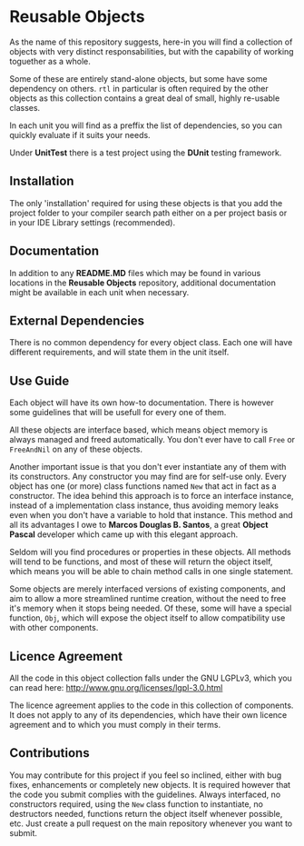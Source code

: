 Reusable Objects
================

As the name of this repository suggests, here-in you will find a collection of
objects with very distinct responsabilities, but with the capability of working
toguether as a whole.

Some of these are entirely stand-alone objects, but some have some dependency on
others. `rtl` in particular is often required by the other objects as this 
collection contains a great deal of small, highly re-usable classes.

In each unit you will find as a preffix the list of dependencies, so you can 
quickly evaluate if it suits your needs.

Under **UnitTest** there is a test project using the **DUnit** testing framework.


Installation
------------

The only 'installation' required for using these objects is that you add the 
project folder to your compiler search path either on a per project basis or in
your IDE Library settings (recommended).


Documentation
-------------

In addition to any **README.MD** files which may be found in various locations in
the **Reusable Objects** repository, additional documentation might be available 
in each unit when necessary.


External Dependencies
---------------------

There is no common dependency for every object class. Each one will have different
requirements, and will state them in the unit itself.


Use Guide
---------

Each object will have its own how-to documentation. There is however some 
guidelines that will be usefull for every one of them.

All these objects are interface based, which means object memory is always
managed and freed automatically. You don't ever have to call `Free` or `FreeAndNil`
on any of these objects.

Another important issue is that you don't ever instantiate any of them with its 
constructors. Any constructor you may find are for self-use only.
Every object has one (or more) class functions named `New` that act in fact as a 
constructor.
The idea behind this approach is to force an interface instance, instead of a 
implementation class instance, thus avoiding memory leaks even when you don't 
have a variable to hold that instance.
This method and all its advantages I owe to **Marcos Douglas B. Santos**, a great 
**Object Pascal** developer which came up with this elegant approach.

Seldom will you find procedures or properties in these objects.
All methods will tend to be functions, and most of these will return the object
itself, which means you will be able to chain method calls in one single 
statement.

Some objects are merely interfaced versions of existing components, and aim to
allow a more streamlined runtime creation, without the need to free it's memory
when it stops being needed. Of these, some will have a special function, `Obj`, 
which will expose the object itself to allow compatibility use with other 
components.


Licence Agreement
-----------------

All the code in this object collection falls under the GNU LGPLv3, which you
can read here: http://www.gnu.org/licenses/lgpl-3.0.html

The licence agreement applies to the code in this collection of components.
It does not apply to any of its dependencies, which have their own licence 
agreement and to which you must comply in their terms.


Contributions
-------------

You may contribute for this project if you feel so inclined, either with bug 
fixes, enhancements or completely new objects.
It is required however that the code you submit complies with the guidelines.
Always interfaced, no constructors required, using the `New` class function to
instantiate, no destructors needed, functions return the object itself whenever
possible, etc.
Just create a pull request on the main repository whenever you want to submit.
